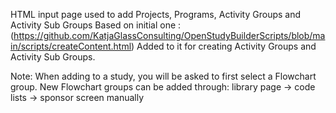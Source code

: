 HTML input page used to add Projects, Programs, Activity Groups and Activity Sub Groups
   Based on initial one :  (https://github.com/KatjaGlassConsulting/OpenStudyBuilderScripts/blob/main/scripts/createContent.html)
   Added to it for creating Activity Groups and Activity Sub Groups.

Note: When adding to a study, you will be asked to first select a Flowchart group. 
            New Flowchart groups can be added through: library page -> code lists -> sponsor screen manually
